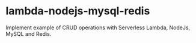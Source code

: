 # lambda-nodejs-mysql-redis
Implement example of CRUD operations with Serverless Lambda, NodeJs, MySQL and Redis.

